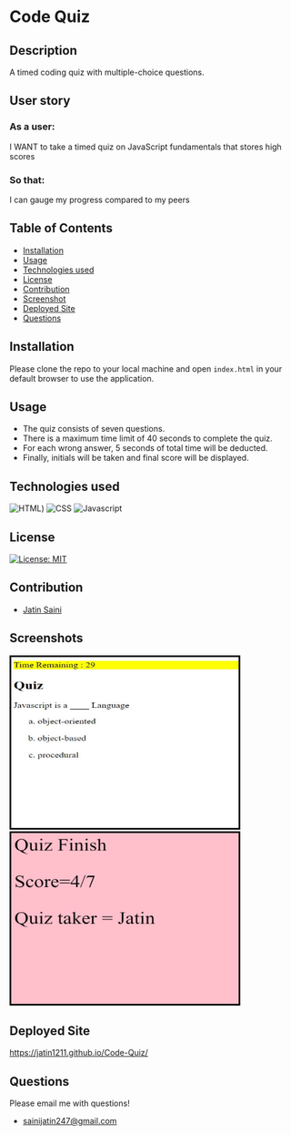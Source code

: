 # Code Quiz

## Description
A timed coding quiz with multiple-choice questions.

## User story
### As a user:
I WANT to take a timed quiz on JavaScript fundamentals that stores high scores

### So that:
I can gauge my progress compared to my peers

## Table of Contents
* [Installation](#installation)
* [Usage](#usage)
* [Technologies used](#technologies-used)
* [License](#license)
* [Contribution](#contribution)
* [Screenshot](#screenshot)
* [Deployed Site](#deployed-site)
* [Questions](#questions)

## Installation
Please clone the repo to your local machine and open `index.html` in your default browser to use the application.

## Usage
* The quiz consists of seven questions.
* There is a maximum time limit of 40 seconds to complete the quiz.
* For each wrong answer, 5 seconds of total time will be deducted.
* Finally, initials will be taken and final score will be displayed.

## Technologies used
![HTML](https://img.shields.io/badge/HTML-239120?style=for-the-badge&logo=html5&logoColor=white))
![CSS](https://img.shields.io/badge/CSS-239120?&style=for-the-badge&logo=css3&logoColor=white)
![Javascript](https://img.shields.io/badge/JavaScript-F7DF1E?style=for-the-badge&logo=javascript&logoColor=black)

## License
[![License: MIT](https://img.shields.io/badge/License-MIT-yellow.svg)](https://opensource.org/licenses/MIT)

## Contribution
- [Jatin Saini](https://github.com/jatin1211)

## Screenshots
<img src = './assets/images/pic1.JPG' alt = 'image' width = '400' height = '300' style = 'border:3px solid black'><img src = './assets/images/pic2.JPG' alt = 'image' width = '400' height = '300' style = 'border:3px solid black'>

## Deployed Site
https://jatin1211.github.io/Code-Quiz/

## Questions
Please email me with questions!
* sainijatin247@gmail.com